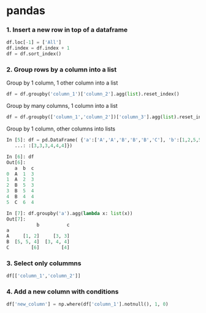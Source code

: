 # pandas

### 1. Insert a new row in top of a dataframe 

```python
df.loc[-1] = ['All']
df.index = df.index + 1
df = df.sort_index()
```

### 2. Group rows by a column into a list
Group by 1 column, 1 other column into a list
```python
df = df.groupby('column_1')['column_2'].agg(list).reset_index()
```
Group by many columns, 1 column into a list
```python
df = df.groupby(['column_1','column_2'])['column_3'].agg(list).reset_index()
```
Group by 1 column, other columns into lists
```python
In [5]: df = pd.DataFrame( {'a':['A','A','B','B','B','C'], 'b':[1,2,5,5,4,6],'c'
   ...: :[3,3,3,4,4,4]})

In [6]: df
Out[6]: 
   a  b  c
0  A  1  3
1  A  2  3
2  B  5  3
3  B  5  4
4  B  4  4
5  C  6  4

In [7]: df.groupby('a').agg(lambda x: list(x))
Out[7]: 
           b          c
a                      
A     [1, 2]     [3, 3]
B  [5, 5, 4]  [3, 4, 4]
C        [6]        [4]
```

### 3. Select only colummns
```python
df[['column_1','column_2']]
```

### 4. Add a new column with conditions
```python
df['new_column'] = np.where(df['column_1'].notnull(), 1, 0)
```
